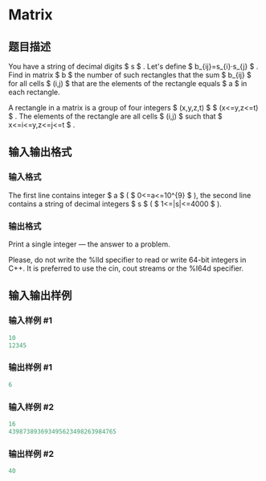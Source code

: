 # Matrix

## 题目描述

You have a string of decimal digits $ s $ . Let's define $ b_{ij}=s_{i}·s_{j} $ . Find in matrix $ b $ the number of such rectangles that the sum $ b_{ij} $ for all cells $ (i,j) $ that are the elements of the rectangle equals $ a $ in each rectangle.

A rectangle in a matrix is a group of four integers $ (x,y,z,t) $ $ (x<=y,z<=t) $ . The elements of the rectangle are all cells $ (i,j) $ such that $ x<=i<=y,z<=j<=t $ .

## 输入输出格式

### 输入格式

The first line contains integer $ a $ ( $ 0<=a<=10^{9} $ ), the second line contains a string of decimal integers $ s $ ( $ 1<=|s|<=4000 $ ).

### 输出格式

Print a single integer — the answer to a problem.

Please, do not write the %lld specifier to read or write 64-bit integers in С++. It is preferred to use the cin, cout streams or the %I64d specifier.

## 输入输出样例

### 输入样例 #1

```cpp
10
12345

```
### 输出样例 #1

```cpp
6

```
### 输入样例 #2

```cpp
16
439873893693495623498263984765

```
### 输出样例 #2

```cpp
40

```
